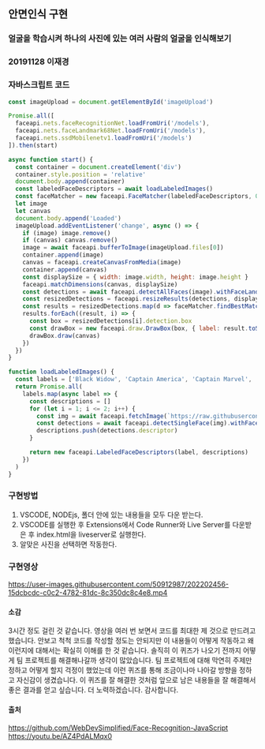 ## 안면인식 구현

### 얼굴을 학습시켜 하나의 사진에 있는 여러 사람의 얼굴을 인식해보기

### 20191128 이재경

### 자바스크립트 코드
```javascript
const imageUpload = document.getElementById('imageUpload')

Promise.all([
  faceapi.nets.faceRecognitionNet.loadFromUri('/models'),
  faceapi.nets.faceLandmark68Net.loadFromUri('/models'),
  faceapi.nets.ssdMobilenetv1.loadFromUri('/models')
]).then(start)

async function start() {
  const container = document.createElement('div')
  container.style.position = 'relative'
  document.body.append(container)
  const labeledFaceDescriptors = await loadLabeledImages()
  const faceMatcher = new faceapi.FaceMatcher(labeledFaceDescriptors, 0.6)
  let image
  let canvas
  document.body.append('Loaded')
  imageUpload.addEventListener('change', async () => {
    if (image) image.remove()
    if (canvas) canvas.remove()
    image = await faceapi.bufferToImage(imageUpload.files[0])
    container.append(image)
    canvas = faceapi.createCanvasFromMedia(image)
    container.append(canvas)
    const displaySize = { width: image.width, height: image.height }
    faceapi.matchDimensions(canvas, displaySize)
    const detections = await faceapi.detectAllFaces(image).withFaceLandmarks().withFaceDescriptors()
    const resizedDetections = faceapi.resizeResults(detections, displaySize)
    const results = resizedDetections.map(d => faceMatcher.findBestMatch(d.descriptor))
    results.forEach((result, i) => {
      const box = resizedDetections[i].detection.box
      const drawBox = new faceapi.draw.DrawBox(box, { label: result.toString() })
      drawBox.draw(canvas)
    })
  })
}

function loadLabeledImages() {
  const labels = ['Black Widow', 'Captain America', 'Captain Marvel', 'Hawkeye', 'Jim Rhodes', 'Thor', 'Tony Stark']
  return Promise.all(
    labels.map(async label => {
      const descriptions = []
      for (let i = 1; i <= 2; i++) {
        const img = await faceapi.fetchImage(`https://raw.githubusercontent.com/WebDevSimplified/Face-Recognition-JavaScript/master/labeled_images/${label}/${i}.jpg`)
        const detections = await faceapi.detectSingleFace(img).withFaceLandmarks().withFaceDescriptor()
        descriptions.push(detections.descriptor)
      }

      return new faceapi.LabeledFaceDescriptors(label, descriptions)
    })
  )
}
```
### 구현방법
1. VSCODE, NODEjs, 폴더 안에 있는 내용들을 모두 다운 받는다.
2. VSCODE를 실행한 후 Extensions에서 Code Runner와 Live Server를 다운받은 후 index.html을 liveserver로 실행한다.
3. 알맞은 사진을 선택하면 작동한다.

### 구현영상

https://user-images.githubusercontent.com/50912987/202202456-15dcbcdc-c0c2-4782-81dc-8c350dc8c4e8.mp4

#### 소감
3시간 정도 걸린 것 같습니다. 영상을 여러 번 보면서 코드를 최대한 제 것으로 만드려고 했습니다. 안보고 척척 코드를 작성할 정도는 안되지만 이 내용들이 어떻게 작동하고 왜 이런지에 대해서는 확실히 이해를 한 것 같습니다. 솔직히 이 퀴즈가 나오기 전까지 어떻게 팀 프로젝트를 해결해나갈까 생각이 많았습니다. 팀 프로젝트에 대해 막연히 주제만 정하고 어떻게 할지 걱정이 했었는데 이런 퀴즈를 통해 조금이나마 나아갈 방향을 정하고 자신감이 생겼습니다.  이 퀴즈를 잘 해결한 것처럼 앞으로 남은 내용들을 잘 해결해서 좋은 결과를 얻고 싶습니다. 더 노력하겠습니다. 감사합니다.

#### 출처
https://github.com/WebDevSimplified/Face-Recognition-JavaScript
https://youtu.be/AZ4PdALMqx0
